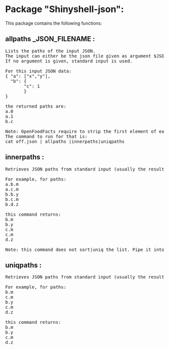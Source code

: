 # Package "Shinyshell-json":

This package contains the following functions:


## allpaths _JSON_FILENAME :

<pre>
Lists the paths of the input JSON.
The input can either be the json file given as argument $JSON_FILENAME.
If no argument is given, standard input is used.

For this input JSON data:
{ "a": ["x","y"],
  "b": {
       "c": 1
       }
}

the returned paths are:
a.0
a.1
b.c

Note: OpenFoodFacts require to strip the first element of each path and sort/uniq the paths.
The command to run for that is:
cat off.json | allpaths |innerpaths|uniqpaths
</pre>


## innerpaths  :

<pre>
Retrieves JSON paths from standard input (usually the result of command jsonpaths), strips the leading path item.

For example, for paths:
a.b.m
a.c.m
b.b.y
b.c.m
b.d.z

this command returns:
b.m
b.y
c.m
c.m
d.z

Note: this command does not sort|uniq the list. Pipe it into command 'uniqpaths' if you need that feature.
</pre>


## uniqpaths  :

<pre>
Retrieves JSON paths from standard input (usually the result of command jsonpaths) and sort|uniq them.

For example, for paths:
b.m
c.m
b.y
c.m
d.z

this command returns:
b.m
b.y
c.m
d.z
</pre>

